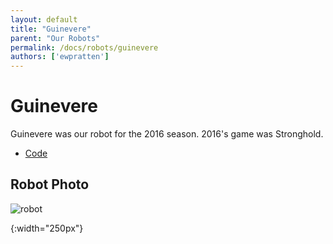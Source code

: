 ```yaml
---
layout: default
title: "Guinevere"
parent: "Our Robots"
permalink: /docs/robots/guinevere
authors: ['ewpratten']
---
```


# Guinevere
Guinevere was our robot for the 2016 season.
2016's game was Stronghold.

 - [Code](https://github.com/frc5024/Stronghold)

## Robot Photo
![robot]

[robot]: /webdocs/assets/img/guinevere.png
{:width="250px"}
